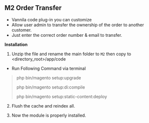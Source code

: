 M2 Order Transfer
-

- Vannila code plug-in you can customize
- Allow user admin to transfer the ownership of the order to another customer.
- Just enter the correct order number & email to transfer.

**Installation**

1. Unzip the file and rename the main folder to `M2` then copy to <directory_root>/app/code

- Run Following Command via terminal

> php bin/magento setup:upgrade
> 
> php bin/magento setup:di:compile
> 
> php bin/magento setup:static-content:deploy

2. Flush the cache and reindex all.

3. Now the module is properly installed.
